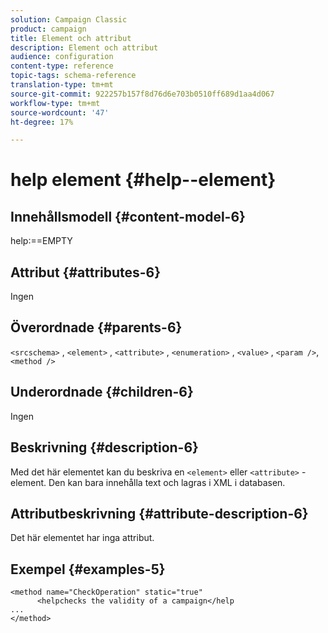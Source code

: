```yaml
---
solution: Campaign Classic
product: campaign
title: Element och attribut
description: Element och attribut
audience: configuration
content-type: reference
topic-tags: schema-reference
translation-type: tm+mt
source-git-commit: 922257b157f8d76d6e703b0510ff689d1aa4d067
workflow-type: tm+mt
source-wordcount: '47'
ht-degree: 17%

---
```



# help element {#help--element}

## Innehållsmodell {#content-model-6}

help:==EMPTY

## Attribut {#attributes-6}

Ingen

## Överordnade {#parents-6}

`<srcschema>`  ,   `<element>`   ,    `<attribute>`    ,     `<enumeration>`     ,      `<value>`      ,      `<param />`,       `<method />`

## Underordnade {#children-6}

Ingen

## Beskrivning {#description-6}

Med det här elementet kan du beskriva en `<element>` eller `<attribute>`   -element. Den kan bara innehålla text och lagras i XML i databasen.

## Attributbeskrivning {#attribute-description-6}

Det här elementet har inga attribut.

## Exempel {#examples-5}

```
<method name="CheckOperation" static="true"
      <helpchecks the validity of a campaign</help
...
</method> 
```
